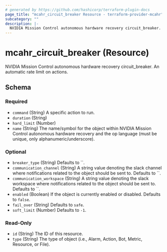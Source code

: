 ```yaml
---
# generated by https://github.com/hashicorp/terraform-plugin-docs
page_title: "mcahr_circuit_breaker Resource - terraform-provider-mcahr"
subcategory: ""
description: |-
  NVIDIA Mission Control autonomous hardware recovery circuit_breaker. An automatic rate limit on actions.
---
```


# mcahr_circuit_breaker (Resource)

NVIDIA Mission Control autonomous hardware recovery circuit_breaker. An automatic rate limit on actions.



<!-- schema generated by tfplugindocs -->
## Schema

### Required

- `command` (String) A specific action to run.
- `duration` (String)
- `hard_limit` (Number)
- `name` (String) The name/symbol for the object within NVIDIA Mission Control autonomous hardware recovery and the op language (must be unique, only alphanumeric/underscore).

### Optional

- `breaker_type` (String) Defaults to ``.
- `communication_channel` (String) A string value denoting the slack channel where notifications related to the object should be sent to. Defaults to ``.
- `communication_workspace` (String) A string value denoting the slack workspace where notifications related to the object should be sent to. Defaults to ``.
- `enabled` (Boolean) If the object is currently enabled or disabled. Defaults to `false`.
- `fail_over` (String) Defaults to `safe`.
- `soft_limit` (Number) Defaults to `-1`.

### Read-Only

- `id` (String) The ID of this resource.
- `type` (String) The type of object (i.e., Alarm, Action, Bot, Metric, Resource, or File).
